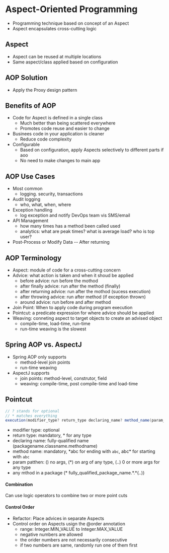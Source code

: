 # Aspect-Oriented Programming

* Programming technique based on concept of an Aspect
* Aspect encapsulates cross-cutting logic

## Aspect

* Aspect can be reused at multiple locations
* Same aspect/class applied based on configuration

## AOP Solution

* Apply the Proxy design pattern

## Benefits of AOP

* Code for Aspect is defined in a single class
  * Much better than being scattered everywhere
  * Promotes code reuse and easier to change
* Businees code in your application is cleaner
  * Reduce code complexity
* Configurable
  * Based on configuration, apply Aspects selectively to different parts if aoo
  * No need to make changes to main app

##  AOP Use Cases

* Most common
  * logging. security, transactions
* Audit logging
  * who, what, when, where
* Exception handling
  * log exception and notify DevOps team vis SMS/email
* API Management
  * how many times has a method been called used
  * analytics: what are peak times? what is average load? who is top user?
* Post-Process or Modify Data -- After returning

## AOP Terminology

* Aspect: module of code for a cross-cutting concern
* Advice: what action is taken and when it shoud be applied
  * before advice: run before the mothod
  * after finally advice: run after the method (finally)
  * after returning advice: run after the mothod (sucess execution)
  * after throwing advice: run after method (if exception thrown)
  * around advice: run before and after method
* Join Point: When to apply code during program execution
* Pointcut: a predicate expression for where advice should be applied
* Weaving: conneting aspect to target objects to create an advised object
  * compile-time, load-time, run-time
  * run-time weaving is the slowest

## Spring AOP vs. AspectJ

* Spring AOP only supports
  * method-level join points
  * run-time weaving
* AspectJ supports
  * join points: method-level, construtor, field
  * weaving: compile-time, post compile-time and load-time

## Pointcut

```java
// ? stands for optional
// * matches everything
execution(modifier_type? return_type declaring_name? method_name(param_pattern) throw_type?)
```

* modifier type: optional
* return type: mandatory, * for any type
* declaring name: fully-qualified name (packagename.classname.methodname)
* method name: mandatory, \*abc for ending with `abc`, abc\* for starting with `abc`
* param patthen: () no args, (*) on arg of any type, (..) 0 or more args for any type
* any mthod in a package (* fully_qualified_package_name.\*.\*(..))

#### Combination

Can use logic operators to combine two or more point cuts

#### Control Order

* Refactor: Place advices in separate Aspects
* Control order on Aspects usign the @order annotation
  * range: Integer.MIN_VALUE to Integer.MAX_VALUE
  * negative numbers are allowed
  * the orider numbers are not necessarily consecutive
  * if two numbers are same, randomly run one of them first